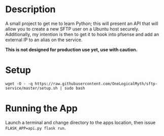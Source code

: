 # Description
A small project to get me to learn Python; this will present an API that will allow you to create a new SFTP user on a Ubuntu host securely. Additionally, my intention is then to get it to hook into pfsense and add an external IP to an alias on the service.

**This is not designed for production use yet, use with caution.**

# Setup
`wget -O - -q https://raw.githubusercontent.com/OneLogicalMyth/sftp-service/master/setup.sh | sudo bash`

# Running the App
Launch a terminal and change directory to the apps location, then issue `FLASK_APP=api.py flask run`.
